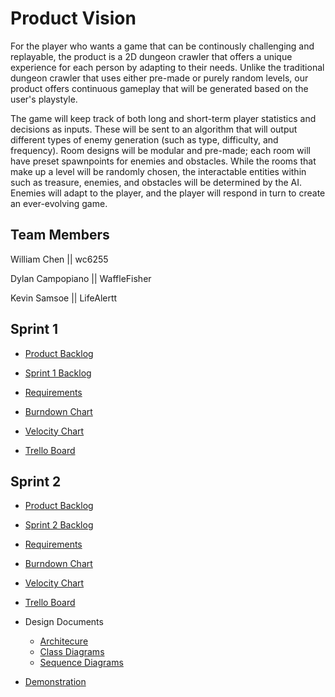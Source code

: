 
# Product Vision

For the player who wants a game that can be continously challenging and replayable, the product is a 2D dungeon crawler that offers a unique experience for each person by adapting to their needs. Unlike the traditional dungeon crawler that uses either pre-made or purely random levels, our product offers continuous gameplay that will be generated based on the user's playstyle.

The game will keep track of both long and short-term player statistics and decisions as inputs. These will be sent to an algorithm that will output different types of enemy generation (such as type, difficulty, and frequency). Room designs will be modular and pre-made; each room will have preset spawnpoints for enemies and obstacles. While the rooms that make up a level will be randomly chosen, the interactable entities within such as treasure, enemies, and obstacles will be determined by the AI. Enemies will adapt to the player, and the player will respond in turn to create an ever-evolving game.



## Team Members

William Chen || wc6255

Dylan Campopiano || WaffleFisher 

Kevin Samsoe || LifeAlertt


## Sprint 1

- [Product Backlog](https://github.com/wc6255/COP-4331C-Project/blob/master/Artifacts/ProductBacklog.md)

- [Sprint 1 Backlog](https://github.com/wc6255/COP-4331C-Project/blob/master/Artifacts/Sprint1Backlog.md)

- [Requirements](https://github.com/wc6255/COP-4331C-Project/blob/master/Artifacts/Requirements.md)

- [Burndown Chart](https://docs.google.com/spreadsheets/d/e/2PACX-1vRpCwHK0m_Y5uWUopUpRww97rjWhkzWD7Qz4clGjjC2NcAZ5TmYNp6sn4vo_1VzIbScXj9wZ1RhW918/pubhtml)

- [Velocity Chart](https://docs.google.com/spreadsheets/d/e/2PACX-1vRpCwHK0m_Y5uWUopUpRww97rjWhkzWD7Qz4clGjjC2NcAZ5TmYNp6sn4vo_1VzIbScXj9wZ1RhW918/pubhtml)

- [Trello Board](https://trello.com/b/V1pN2FpK/project)


## Sprint 2

- [Product Backlog](https://github.com/wc6255/COP-4331C-Project/blob/master/Artifacts/ProductBacklog.md)

- [Sprint 2 Backlog](https://github.com/wc6255/COP-4331C-Project/blob/master/Artifacts/Sprint2Backlog.md)

- [Requirements](https://github.com/wc6255/COP-4331C-Project/blob/master/Artifacts/Requirements.md)

- [Burndown Chart](https://docs.google.com/spreadsheets/d/1cEIhjvbf4xIU_I3rYDAOpBDpUd6463Z5NWv78gA_hYI/edit?usp=sharing)

- [Velocity Chart](https://docs.google.com/spreadsheets/d/1cEIhjvbf4xIU_I3rYDAOpBDpUd6463Z5NWv78gA_hYI/edit?usp=sharing)

- [Trello Board](https://trello.com/b/V1pN2FpK/project)

- Design Documents

  - [Architecure](https://github.com/wc6255/COP-4331C-Project/blob/master/Artifacts/Architecture.md)
  - [Class Diagrams](https://github.com/wc6255/COP-4331C-Project/blob/master/Artifacts/Architecture.md#major-classes)
  - [Sequence Diagrams](https://github.com/wc6255/COP-4331C-Project/blob/master/Artifacts/Architecture.md#program-organization)
  
- [Demonstration](https://youtu.be/W4IW2PBGrH0)
